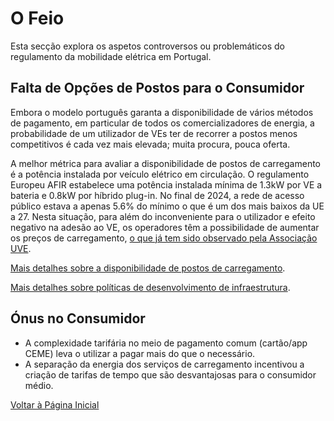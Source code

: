 # O Feio

Esta secção explora os aspetos controversos ou problemáticos do regulamento da mobilidade elétrica em Portugal.

## Falta de Opções de Postos para o Consumidor

Embora o modelo português garanta a disponibilidade de vários métodos de pagamento, em particular de todos os comercializadores de energia, a probabilidade de um utilizador de VEs ter de recorrer a postos menos competitivos é cada vez mais elevada; muita procura, pouca oferta.

A melhor métrica para avaliar a disponibilidade de postos de carregamento é a potência instalada por veículo elétrico em circulação. O regulamento Europeu AFIR estabelece uma potência instalada mínima de 1.3kW por VE a bateria e 0.8kW por híbrido plug-in. No final de 2024, a rede de acesso público estava a apenas 5.6% do mínimo o que é um dos mais baixos da UE a 27. Nesta situação, para além do inconveniente para o utilizador e efeito negativo na adesão ao VE, os operadores têm a possibilidade de aumentar os preços de carregamento, [o que já tem sido observado pela Associação UVE](https://www.uve.pt/page/manifesto-uve-estado-da-rede-incerteza-instalada/).

[Mais detalhes sobre a disponibilidade de postos de carregamento](./infraestrutura-limitada.md).

[Mais detalhes sobre políticas de desenvolvimento de infraestrutura](../solucoes/investimento-infraestrutura.md).


## Ónus no Consumidor

- A complexidade tarifária no meio de pagamento comum (cartão/app CEME) leva o utilizar a pagar mais do que o necessário.
- A separação da energia dos serviços de carregamento incentivou a criação de tarifas de tempo que são desvantajosas para o consumidor médio.
 



[Voltar à Página Inicial](../index.md)

